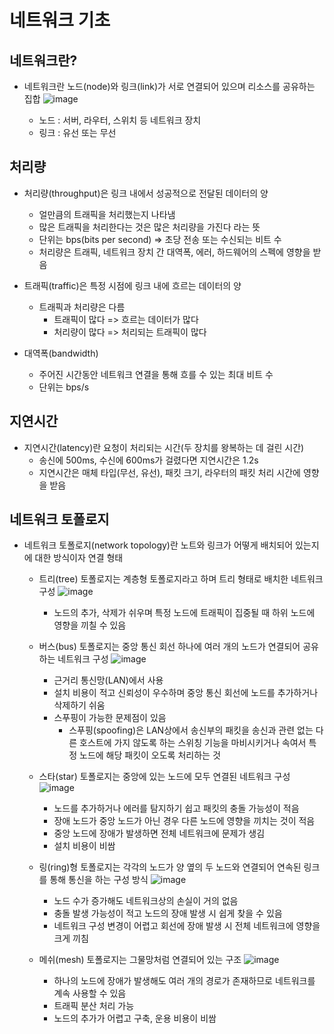 # 네트워크 기초

## 네트워크란?
- 네트워크란 노드(node)와 링크(link)가 서로 연결되어 있으며 리소스를 공유하는 집합 ![image](https://github.com/BBOMS9105/CS/assets/124663932/46163e66-ae88-49b5-931b-7dd0242007dc)

  - 노드 : 서버, 라우터, 스위치 등 네트워크 장치
  - 링크 : 유선 또는 무선


## 처리량
- 처리량(throughput)은 링크 내에서 성공적으로 전달된 데이터의 양
  - 얼만큼의 트래픽을 처리했는지 나타냄
  - 많은 트래픽을 처리한다는 것은 많은 처리량을 가진다 라는 뜻
  - 단위는 bps(bits per second) => 초당 전송 또는 수신되는 비트 수
  - 처리량은 트래픽, 네트워크 장치 간 대역폭, 에러, 하드웨어의 스펙에 영향을 받음

- 트래픽(traffic)은 특정 시점에 링크 내에 흐르는 데이터의 양
  - 트래픽과 처리량은 다름
    - 트래픽이 많다 => 흐르는 데이터가 많다
    - 처리량이 많다 => 처리되는 트래픽이 많다

- 대역폭(bandwidth)
  - 주어진 시간동안 네트워크 연결을 통해 흐를 수 있는 최대 비트 수
  - 단위는 bps/s

## 지연시간
- 지연시간(latency)란 요청이 처리되는 시간(두 장치를 왕복하는 데 걸린 시간)
  - 송신에 500ms, 수신에 600ms가 걸렸다면 지연시간은 1.2s
  - 지연시간은 매체 타입(무선, 유선), 패킷 크기, 라우터의 패킷 처리 시간에 영향을 받음
 
## 네트워크 토폴로지
- 네트워크 토폴로지(network topology)란 노트와 링크가 어떻게 배치되어 있는지에 대한 방식이자 연결 형태
  - 트리(tree) 토폴로지는 계층형 토폴로지라고 하며 트리 형태로 배치한 네트워크 구성   ![image](https://github.com/BBOMS9105/CS/assets/124663932/53555d15-7e10-4652-aac6-fcc236ae2f25)

    - 노드의 추가, 삭제가 쉬우며 특정 노드에 트래픽이 집중될 때 하위 노드에 영향을 끼칠 수 있음

  - 버스(bus) 토폴로지는 중앙 통신 회선 하나에 여러 개의 노드가 연결되어 공유하는 네트워크 구성   ![image](https://github.com/BBOMS9105/CS/assets/124663932/22c0e7e0-af36-41e9-96dc-346f90389880)

    - 근거리 통신망(LAN)에서 사용
    - 설치 비용이 적고 신뢰성이 우수하며 중앙 통신 회선에 노드를 추가하거나 삭제하기 쉬움
    - 스푸핑이 가능한 문제점이 있음
      - 스푸핑(spoofing)은 LAN상에서 송신부의 패킷을 송신과 관련 없는 다른 호스트에 가지 않도록 하는 스위칭 기능을 마비시키거나 속여서 특정 노드에 해당 패킷이 오도록 처리하는 것

  - 스타(star) 토폴로지는 중앙에 있는 노드에 모두 연결된 네트워크 구성   ![image](https://github.com/BBOMS9105/CS/assets/124663932/1aa9850d-f098-4919-8e75-1e28fb7ef224)
    - 노드를 추가하거나 에러를 탐지하기 쉽고 패킷의 충돌 가능성이 적음
    - 장애 노드가 중앙 노드가 아닌 경우 다른 노드에 영향을 끼치는 것이 적음
    - 중앙 노드에 장애가 발생하면 전체 네트워크에 문제가 생김
    - 설치 비용이 비쌈

  - 링(ring)형 토폴로지는 각각의 노드가 양 옆의 두 노드와 연결되어 연속된 링크를 통해 통신을 하는 구성 방식   ![image](https://github.com/BBOMS9105/CS/assets/124663932/f84d5e36-8054-42af-bc26-480ac0e72928)
    - 노드 수가 증가해도 네트워크상의 손실이 거의 없음
    - 충돌 발생 가능성이 적고 노드의 장애 발생 시 쉽게 찾을 수 있음
    - 네트워크 구성 변경이 어렵고 회선에 장애 발생 시 전체 네트워크에 영향을 크게 끼침
    
  - 메쉬(mesh) 토폴로지는 그물망처럼 연결되어 있는 구조   ![image](https://github.com/BBOMS9105/CS/assets/124663932/3a2375dc-7626-47c3-a23c-2ca5a94b9252)
    - 하나의 노드에 장애가 발생해도 여러 개의 경로가 존재하므로 네트워크를 계속 사용할 수 있음
    - 트래픽 분산 처리 가능
    - 노드의 추가가 어렵고 구축, 운용 비용이 비쌈
  
